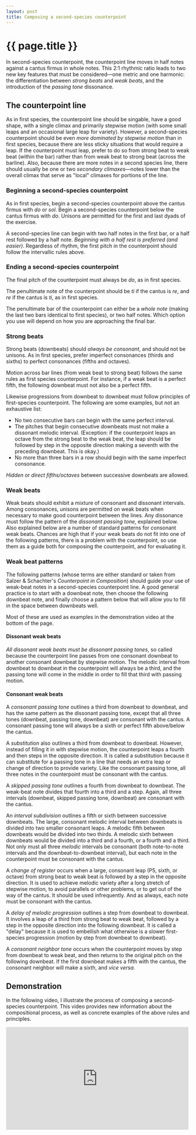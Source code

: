 ```yaml
---
layout: post
title: Composing a second-species counterpoint
---
```


{{ page.title }}
================

In second-species counterpoint, the counterpoint line moves in half notes against a cantus firmus in whole notes. This 2:1 rhythmic ratio leads to two new key features that must be considered—one metric and one harmonic: the differentiation between *strong beats* and *weak beats*, and the introduction of the *passing tone* dissonance. 

## The counterpoint line ##

As in first species, the counterpoint line should be singable, have a good shape, with a single climax and primarily stepwise motion (with some small leaps and an occasional large leap for variety). However, a second-species counterpoint should be even *more dominated by stepwise motion* than in first species, because there are less sticky situations that would require a leap. If the counterpoint must leap, prefer to do so from strong beat to weak beat (within the bar) rather than from weak beat to strong beat (across the barline). Also, because there are more notes in a second species line, there should usually be one or two *secondary climaxes*—notes lower than the overall climax that serve as "local" climaxes for portions of the line.

### Beginning a second-species counterpoint ###

As in first species, begin a second-species counterpoint above the cantus firmus with *do* or *sol*. Begin a second-species counterpoint below the cantus firmus with *do*. Unisons are permitted for the first and last dyads of the exercise.

A second-species line can begin with two half notes in the first bar, or a half rest followed by a half note. *Beginning with a half rest is preferred (and easier)*. Regardless of rhythm, the first pitch in the counterpoint should follow the intervallic rules above.

### Ending a second-species counterpoint ###

The final pitch of the counterpoint must always be *do*, as in first species.

The penultimate note of the counterpoint should be *ti* if the cantus is *re*, and *re* if the cantus is *ti*, as in first species.

The penultimate bar of the counterpoint can either be a *whole note* (making the last two bars identical to first species), or two half notes. Which option you use will depend on how you are approaching the final bar.

### Strong beats ###

Strong beats (downbeats) should *always be consonant*, and should not be unisons. As in first species, prefer imperfect consonances (thirds and sixths) to perfect consonances (fifths and octaves). 

Motion across bar lines (from weak beat to strong beat) follows the same rules as first species counterpoint. For instance, if a weak beat is a perfect fifth, the following downbeat must not also be a perfect fifth.

Likewise progressions from downbeat to downbeat must follow principles of first-species counterpoint. The following are some examples, but not an exhaustive list:

- No two consecutive bars can begin with the same perfect interval.  
- The pitches that begin consecutive downbeats must not make a dissonant melodic interval. (Exception: if the counterpoint leaps an octave from the strong beat to the weak beat, the leap should be followed by step in the opposite direction making a seventh with the preceding downbeat. This is okay.)  
- No more than three bars in a row should begin with the same imperfect consonance.  

*Hidden* or *direct fifths/octaves* between successive downbeats are allowed.

### Weak beats ###

Weak beats should exhibit a mixture of consonant and dissonant intervals. Among consonances, unisons are permitted on weak beats when necessary to make good counterpoint between the lines. Any dissonance must follow the pattern of the *dissonant passing tone*, explained below. Also explained below are a number of standard patterns for consonant weak beats. Chances are high that if your weak beats do not fit into one of the following patterns, there is a problem with the counterpoint, so use them as a guide both for composing the counterpoint, and for evaluating it.

### Weak beat patterns ###

The following patterns (whose terms are either standard or taken from Salzer & Schachter's *Counterpoint in Composition*) should guide your use of weak-beat notes in a second-species counterpoint line. A good general practice is to start with a downbeat note, then choose the following downbeat note, and finally choose a pattern below that will allow you to fill in the space between downbeats well.

Most of these are used as examples in the demonstration video at the bottom of the page.

#### Dissonant weak beats ####

*All dissonant weak beats must be dissonant passing tones*, so called because the counterpoint line passes from one consonant downbeat to another consonant downbeat by stepwise motion. The melodic interval from downbeat to downbeat in the counterpoint will always be a third, and the passing tone will come in the middle in order to fill that third with passing motion.

####  Consonant weak beats ####

A *consonant passing tone* outlines a third from downbeat to downbeat, and has the same pattern as the dissonant passing tone, except that all three tones (downbeat, passing tone, downbeat) are consonant with the cantus. A consonant passing tone will always be a sixth or perfect fifth above/below the cantus.

A *substitution* also outlines a third from downbeat to downbeat. However, instead of filling it in with stepwise motion, the counterpoint leaps a fourth and then steps in the opposite direction. It is called a substitution because it can substitute for a passing tone in a line that needs an extra leap or change of direction to provide variety. Like the consonant passing tone, all three notes in the counterpoint must be consonant with the cantus.

A *skipped passing tone* outlines a fourth from downbeat to downbeat. The weak-beat note divides that fourth into a third and a step. Again, all three intervals (downbeat, skipped passing tone, downbeat) are consonant with the cantus.

An *interval subdivision* outlines a fifth or sixth between successive downbeats. The large, consonant melodic interval between downbeats is divided into two smaller consonant leaps. A melodic fifth between downbeats would be divided into two thirds. A melodic sixth between downbeats would be divided into a third and a fourth, or a fourth and a third. Not only must all three *melodic* intervals be consonant (both note-to-note intervals and the downbeat-to-downbeat interval), but each note in the counterpoint must be consonant with the cantus.

A *change of register* occurs when a large, consonant leap (P5, sixth, or octave) from strong beat to weak beat is followed by a step in the opposite direction. It is used to achieve melodic variety after a long stretch of stepwise motion, to avoid parallels or other problems, or to get out of the way of the cantus. It should be used infrequently. And as always, each note must be consonant with the cantus.

A *delay of melodic progression* outlines a step from downbeat to downbeat. It involves a leap of a third from strong beat to weak beat, followed by a step in the opposite direction into the following downbeat. It is called a "delay" because it is used to embellish what otherwise is a slower first-species progression (motion by step from downbeat to downbeat).

A *consonant neighbor tone* occurs when the counterpoint moves by step from downbeat to weak beat, and then returns to the original pitch on the following downbeat. If the first downbeat makes a fifth with the cantus, the consonant neighbor will make a sixth, and *vice versa*.

## Demonstration ##

In the following video, I illustrate the process of composing a second-species counterpoint. This video provides new information about the compositional process, as well as concrete examples of the above rules and principles.

<iframe src="http://player.vimeo.com/video/57085974" width="500" height="281" frameborder="0" webkitAllowFullScreen mozallowfullscreen allowFullScreen></iframe>